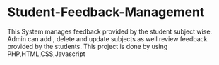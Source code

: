 # Student-Feedback-Management
This System manages feedback provided by the student subject wise. Admin can add , delete and update subjects as well review feedback provided by the students.
This project is done by using PHP,HTML,CSS,Javascript
